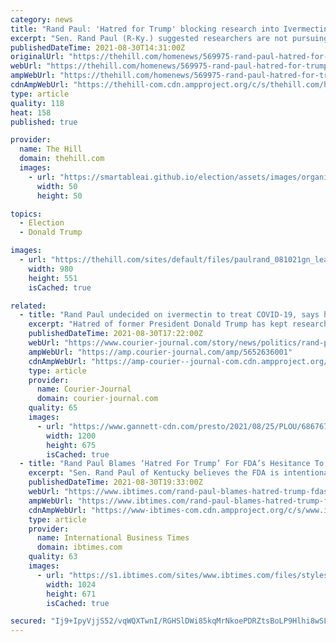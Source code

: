 ```yaml
---
category: news
title: "Rand Paul: 'Hatred for Trump' blocking research into Ivermectin as COVID-19 treatment"
excerpt: "Sen. Rand Paul (R-Ky.) suggested researchers are not pursuing ivermectin as a possible COVID-19 treatment because of their disdain for former President Trump."
publishedDateTime: 2021-08-30T14:31:00Z
originalUrl: "https://thehill.com/homenews/569975-rand-paul-hatred-for-trump-blocking-research-into-ivermectin"
webUrl: "https://thehill.com/homenews/569975-rand-paul-hatred-for-trump-blocking-research-into-ivermectin"
ampWebUrl: "https://thehill.com/homenews/569975-rand-paul-hatred-for-trump-blocking-research-into-ivermectin?amp"
cdnAmpWebUrl: "https://thehill-com.cdn.ampproject.org/c/s/thehill.com/homenews/569975-rand-paul-hatred-for-trump-blocking-research-into-ivermectin?amp"
type: article
quality: 118
heat: 158
published: true

provider:
  name: The Hill
  domain: thehill.com
  images:
    - url: "https://smartableai.github.io/election/assets/images/organizations/thehill.com-50x50.jpg"
      width: 50
      height: 50

topics:
  - Election
  - Donald Trump

images:
  - url: "https://thehill.com/sites/default/files/paulrand_081021gn_lead.jpg"
    width: 980
    height: 551
    isCached: true

related:
  - title: "Rand Paul undecided on ivermectin to treat COVID-19, says hatred of Trump hinders research"
    excerpt: "Hatred of former President Donald Trump has kept researchers from looking into the anti-parasitic drug ivermectin and other drugs to treat COVID-19, Republican Kentucky Sen. Rand Paul told constituents on Friday."
    publishedDateTime: 2021-08-30T17:22:00Z
    webUrl: "https://www.courier-journal.com/story/news/politics/rand-paul/2021/08/30/rand-paul-ivermectin-senator-undecided-on-drug-to-treat-covid/5652636001/"
    ampWebUrl: "https://amp.courier-journal.com/amp/5652636001"
    cdnAmpWebUrl: "https://amp-courier--journal-com.cdn.ampproject.org/c/s/amp.courier-journal.com/amp/5652636001"
    type: article
    provider:
      name: Courier-Journal
      domain: courier-journal.com
    quality: 65
    images:
      - url: "https://www.gannett-cdn.com/presto/2021/08/25/PLOU/68676780-4835-4d79-bc53-daea692eb138-RandPaul_01jpg.jpg?auto=webp&crop=4668,2626,x0,y428&format=pjpg&width=1200"
        width: 1200
        height: 675
        isCached: true
  - title: "Rand Paul Blames ‘Hatred For Trump’ For FDA’s Hesitance To Study Ivermectin, Hydroxychloroquine"
    excerpt: "Sen. Rand Paul of Kentucky believes the FDA is intentionally avoiding studies for ivermectin And hydroxychloroquine."
    publishedDateTime: 2021-08-30T19:33:00Z
    webUrl: "https://www.ibtimes.com/rand-paul-blames-hatred-trump-fdas-hesitance-study-ivermectin-hydroxychloroquine-3284152"
    ampWebUrl: "https://www.ibtimes.com/rand-paul-blames-hatred-trump-fdas-hesitance-study-ivermectin-hydroxychloroquine-3284152?amp=1"
    cdnAmpWebUrl: "https://www-ibtimes-com.cdn.ampproject.org/c/s/www.ibtimes.com/rand-paul-blames-hatred-trump-fdas-hesitance-study-ivermectin-hydroxychloroquine-3284152?amp=1"
    type: article
    provider:
      name: International Business Times
      domain: ibtimes.com
    quality: 63
    images:
      - url: "https://s1.ibtimes.com/sites/www.ibtimes.com/files/styles/full/public/2020/12/09/us-senator-rand-paul-seen-in-november-has.jpg"
        width: 1024
        height: 671
        isCached: true

secured: "Ij9+IpyVjjS52/vqWQXTwnI/RGHSlDWi85kqMrNkoePDRZtsBoLP9Hlhi8wSL6fkbNnUys1o1Yu4VCxwgdOwpiIhjI/Igb5ZaPymchN8eyCXZpyetGwR8Yh2GDAkV/lRz6JHKELL5iKt1sb6aGayM++9X0qq5EHFpNknb6kFeRDWpsyp+inFh2qyFALga7QxvYur/T0i4o4CzsC8WwcPYLc41E+WFJ2CaA/6k8wBXc+NMxBTE2Y9N0bx9RttibtAcRjPYN0pfyf7unVQ4Qk2I7+k4ZO0XtYwhnZwNiA854Bd3VIqy4SkSbcmCYc2wOGwsMTp7vlrQ5iX1/w/AvqpjGoh9u4wpdQfKaeYGsxgAlU=;4s19buspuhIlhwopJPkIFQ=="
---
```


